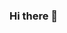 ### Hi there 👋

<!--
**sweetlysunny/sweetlysunny** is a ✨ _special_ ✨ repository because its `README.md` (this file) appears on your GitHub profile.

yippee
she/her

-->
